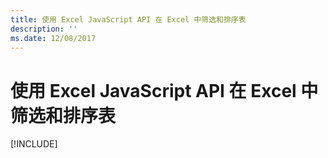 ```yaml
---
title: 使用 Excel JavaScript API 在 Excel 中筛选和排序表
description: ''
ms.date: 12/08/2017
---
```



# <a name="filter-and-sort-a-table-in-excel-using-the-excel-javascript-api"></a>使用 Excel JavaScript API 在 Excel 中筛选和排序表

[!INCLUDE[](../includes/excel-tutorial-filter-and-sort-table.md)]